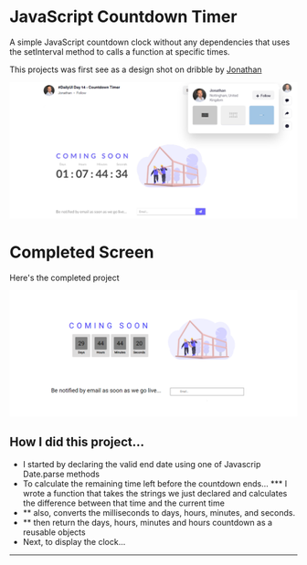 # JavaScript Countdown Timer

A simple JavaScript countdown clock without any dependencies that uses the setInterval method to calls a function at specific times.

This projects was first see as a design shot on dribble by <a href="https://dribbble.com/shots/13953334--DailyUI-Day-14-Countdown-Timer">Jonathan</a> 

![Jonathan](./images/countdown-clock-dribble.png)

# Completed Screen

Here's the completed project

<img src="./images/countdown-clock-completed.png">

## How I did this project...

* I started by declaring the valid end date using one of Javascrip Date.parse methods
* To calculate the remaining time left before the countdown ends... 
*** I wrote a function that takes the strings we just declared and calculates the difference between that time and the current time
* ** also, converts the milliseconds to days, hours, minutes, and seconds.
* ** then return the days, hours, minutes and hours countdown as a reusable objects
* Next, to display the clock...
* ** 

